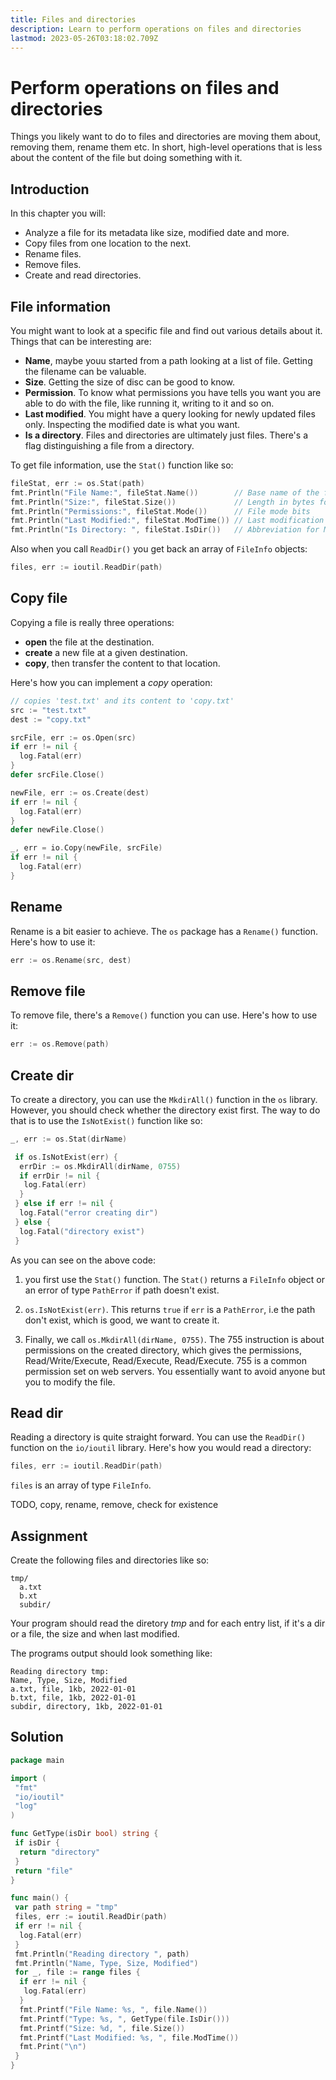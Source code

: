 ```yaml
---
title: Files and directories
description: Learn to perform operations on files and directories
lastmod: 2023-05-26T03:18:02.709Z
---
```


# Perform operations on files and directories

Things you likely want to do to files and directories are moving them about, removing them, rename them etc. In short, high-level operations that is less about the content of the file but doing something with it.

## Introduction

In this chapter you will:

- Analyze a file for its metadata like size, modified date and more.
- Copy files from one location to the next.
- Rename files.
- Remove files.
- Create and read directories.

## File information

You might want to look at a specific file and find out various details about it. Things that can be interesting are:

- **Name**, maybe youu started from a path looking at a list of file. Getting the filename can be valuable.
- **Size**. Getting the size of disc can be good to know.
- **Permission**. To know what permissions you have tells you want you are able to do with the file, like running it, writing to it and so on.
- **Last modified**. You might have a query looking for newly updated files only. Inspecting the modified date is what you want.
- **Is a directory**. Files and directories are ultimately just files. There's a flag distinguishing a file from a directory.

To get file information, use the `Stat()` function like so:

```go
fileStat, err := os.Stat(path)
fmt.Println("File Name:", fileStat.Name())        // Base name of the file
fmt.Println("Size:", fileStat.Size())             // Length in bytes for regular files
fmt.Println("Permissions:", fileStat.Mode())      // File mode bits
fmt.Println("Last Modified:", fileStat.ModTime()) // Last modification time
fmt.Println("Is Directory: ", fileStat.IsDir())   // Abbreviation for Mode().IsDir()
```

Also when you call `ReadDir()` you get back an array of `FileInfo` objects:

```go
files, err := ioutil.ReadDir(path)
```

## Copy file

Copying a file is really three operations:

- **open** the file at the destination.
- **create** a new file at a given destination.
- **copy**, then transfer the content to that location.

Here's how you can implement a _copy_ operation:

```go
// copies 'test.txt' and its content to 'copy.txt'
src := "test.txt"
dest := "copy.txt"

srcFile, err := os.Open(src)
if err != nil {
  log.Fatal(err)
}
defer srcFile.Close()

newFile, err := os.Create(dest)
if err != nil {
  log.Fatal(err)
}
defer newFile.Close()

_, err = io.Copy(newFile, srcFile)
if err != nil {
  log.Fatal(err)
}
```

## Rename

Rename is a bit easier to achieve. The `os` package has a `Rename()` function. Here's how to use it:

```go
err := os.Rename(src, dest)
```

## Remove file

To remove file, there's a `Remove()` function you can use. Here's how to use it:

```go
err := os.Remove(path)
```

## Create dir

To create a directory, you can use the `MkdirAll()` function in the `os` library. However, you should check whether the directory exist first. The way to do that is to use the `IsNotExist()` function like so:

```go
_, err := os.Stat(dirName)

 if os.IsNotExist(err) {
  errDir := os.MkdirAll(dirName, 0755)
  if errDir != nil {
   log.Fatal(err)
  }
 } else if err != nil {
  log.Fatal("error creating dir")
 } else {
  log.Fatal("directory exist")
 }
```

As you can see on the above code:

1. you first use the `Stat()` function. The `Stat()` returns a `FileInfo` object or an error of type `PathError` if path doesn't exist.

1. `os.IsNotExist(err)`. This returns `true` if `err` is a `PathError`, i.e the path don't exist, which is good, we want to create it.

1. Finally, we call `os.MkdirAll(dirName, 0755)`. The 755 instruction is about permissions on the created directory, which gives the permissions, Read/Write/Execute, Read/Execute, Read/Execute. 755 is a common permission set on web servers. You essentially want to avoid anyone but you to modify the file.

## Read dir

Reading a directory is quite straight forward. You can use the `ReadDir()` function on the `io/ioutil` library. Here's how you would read a directory:

```go
files, err := ioutil.ReadDir(path)
```

`files` is an array of type `FileInfo`.

TODO, copy, rename, remove, check for existence

## Assignment

Create the following files and directories like so:

```text
tmp/
  a.txt
  b.xt
  subdir/
```

Your program should read the diretory _tmp_ and for each entry list, if it's a dir or a file, the size and when last modified.

The programs output should look something like:

```output
Reading directory tmp:
Name, Type, Size, Modified
a.txt, file, 1kb, 2022-01-01
b.txt, file, 1kb, 2022-01-01
subdir, directory, 1kb, 2022-01-01
```

## Solution

```go
package main

import (
 "fmt"
 "io/ioutil"
 "log"
)

func GetType(isDir bool) string {
 if isDir {
  return "directory"
 }
 return "file"
}

func main() {
 var path string = "tmp"
 files, err := ioutil.ReadDir(path)
 if err != nil {
  log.Fatal(err)
 }
 fmt.Println("Reading directory ", path)
 fmt.Println("Name, Type, Size, Modified")
 for _, file := range files {
  if err != nil {
   log.Fatal(err)
  }
  fmt.Printf("File Name: %s, ", file.Name())
  fmt.Printf("Type: %s, ", GetType(file.IsDir()))
  fmt.Printf("Size: %d, ", file.Size())
  fmt.Printf("Last Modified: %s, ", file.ModTime())
  fmt.Print("\n")
 }
}

```
